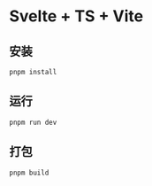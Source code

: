 # Svelte + TS + Vite

## 安装

```
pnpm install
```

## 运行

```
pnpm run dev
```

## 打包

```
pnpm build
```